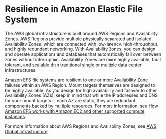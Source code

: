 # Resilience in Amazon Elastic File System<a name="disaster-recovery-resiliency"></a>

The AWS global infrastructure is built around AWS Regions and Availability Zones\. AWS Regions provide multiple physically separated and isolated Availability Zones, which are connected with low\-latency, high\-throughput, and highly redundant networking\. With Availability Zones, you can design and operate applications and databases that automatically fail over between zones without interruption\. Availability Zones are more highly available, fault tolerant, and scalable than traditional single or multiple data center infrastructures\. 

Amazon EFS file systems are resilient to one or more Availability Zone failures within an AWS Region\. Mount targets themselves are designed to be highly available\. As you design for high availability and failover to other Availability Zones \(AZs\), keep in mind that while the IP addresses and DNS for your mount targets in each AZ are static, they are redundant components backed by multiple resources\. For more information, see [How Amazon EFS works with Amazon EC2 and other supported compute instances](how-it-works.md#how-it-works-ec2)\.

For more information about AWS Regions and Availability Zones, see [AWS Global Infrastructure](http://aws.amazon.com/about-aws/global-infrastructure/)\.